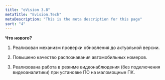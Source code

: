 ```yaml
---
title: "eVision 3.8"
metaTitle: "Evision.Tech"
metaDescription: "This is the meta description for this page"
sort: "4"
---
```


**Что нового?**  

1. Реализован механизм проверки обновления до актуальной версии.

2. Повышено качество распознавания автомобильных номеров. 

3. Реализована работа в режиме видеонаблюдения (без подключения видеоаналитики) при установке ПО на маломощные ПК.